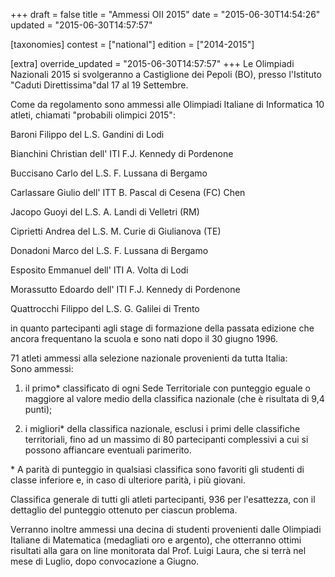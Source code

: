 +++
draft = false
title = "Ammessi OII 2015"
date = "2015-06-30T14:54:26"
updated = "2015-06-30T14:57:57"

[taxonomies]
contest = ["national"]
edition = ["2014-2015"]

[extra]
override_updated = "2015-06-30T14:57:57"
+++
Le Olimpiadi Nazionali 2015 si svolgeranno a Castiglione dei Pepoli (BO), presso l'Istituto "Caduti Direttissima"dal 17 al 19 Settembre.

Come da regolamento sono ammessi alle Olimpiadi Italiane di Informatica 10 atleti, chiamati "probabili olimpici 2015":

Baroni Filippo del L.S. Gandini di Lodi

Bianchini Christian dell' ITI F.J. Kennedy di Pordenone

Buccisano Carlo del L.S. F. Lussana di Bergamo

Carlassare Giulio dell' ITT B. Pascal di Cesena (FC) Chen

Jacopo Guoyi del L.S. A. Landi di Velletri (RM)

Ciprietti Andrea del L.S. M. Curie di Giulianova (TE)

Donadoni Marco del L.S. F. Lussana di Bergamo

Esposito Emmanuel dell' ITI A. Volta di Lodi

Morassutto Edoardo dell' ITI F.J. Kennedy di Pordenone

Quattrocchi Filippo del L.S. G. Galilei di Trento

in quanto partecipanti agli stage di formazione della passata edizione che ancora frequentano la scuola e sono nati dopo il 30 giugno 1996.

71 atleti ammessi alla selezione nazionale provenienti da tutta Italia:<br/>Sono ammessi:

1. il primo\* classificato di ogni Sede Territoriale con punteggio eguale o maggiore al valore medio della classifica nazionale (che è risultata di 9,4 punti);

2. i migliori\* della classifica nazionale, esclusi i primi delle classifiche territoriali, fino ad un massimo di 80 partecipanti complessivi a cui si possono affiancare eventuali parimerito.

\* A parità di punteggio in qualsiasi classifica sono favoriti gli studenti di classe inferiore e, in caso di ulteriore parità, i più giovani.

Classifica generale di tutti gli atleti partecipanti, 936 per l'esattezza, con il dettaglio del punteggio ottenuto per ciascun problema.

Verranno inoltre ammessi una decina di studenti provenienti dalle Olimpiadi Italiane di Matematica (medagliati oro e argento), che otterranno ottimi risultati alla gara on line monitorata dal Prof. Luigi Laura, che si terrà nel mese di Luglio, dopo convocazione a Giugno.

